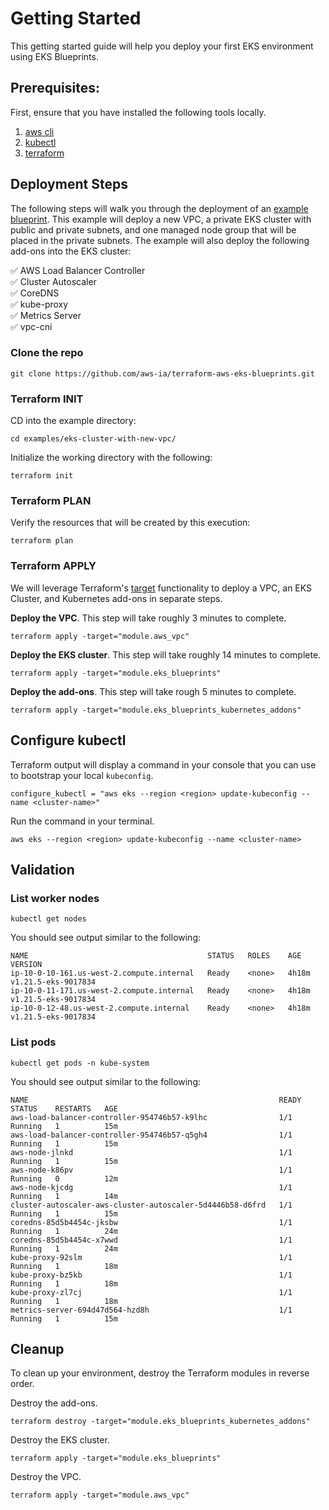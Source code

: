 # Getting Started

This getting started guide will help you deploy your first EKS environment using EKS Blueprints.

## Prerequisites:

First, ensure that you have installed the following tools locally.

1. [aws cli](https://docs.aws.amazon.com/cli/latest/userguide/install-cliv2.html)
2. [kubectl](https://Kubernetes.io/docs/tasks/tools/)
3. [terraform](https://learn.hashicorp.com/tutorials/terraform/install-cli)

## Deployment Steps

The following steps will walk you through the deployment of an [example blueprint](https://github.com/aws-ia/terraform-aws-eks-blueprints/blob/main/examples/eks-cluster-with-new-vpc/main.tf). This example will deploy a new VPC, a private EKS cluster with public and private subnets, and one managed node group that will be placed in the private subnets. The example will also deploy the following add-ons into the EKS cluster:

✅  AWS Load Balancer Controller  
✅  Cluster Autoscaler  
✅  CoreDNS  
✅  kube-proxy  
✅  Metrics Server  
✅  vpc-cni  

### Clone the repo

```
git clone https://github.com/aws-ia/terraform-aws-eks-blueprints.git
```

### Terraform INIT

CD into the example directory:

```
cd examples/eks-cluster-with-new-vpc/
```

Initialize the working directory with the following:

```
terraform init
```

### Terraform PLAN

Verify the resources that will be created by this execution:

```
terraform plan
```

### Terraform APPLY

We will leverage Terraform's [target](https://learn.hashicorp.com/tutorials/terraform/resource-targeting?in=terraform/cli) functionality to deploy a VPC, an EKS Cluster, and Kubernetes add-ons in separate steps. 

**Deploy the VPC**. This step will take roughly 3 minutes to complete. 

```
terraform apply -target="module.aws_vpc"
```

**Deploy the EKS cluster**. This step will take roughly 14 minutes to complete.

```
terraform apply -target="module.eks_blueprints"
```

**Deploy the add-ons**. This step will take rough 5 minutes to complete.

```
terraform apply -target="module.eks_blueprints_kubernetes_addons"
```

## Configure kubectl

Terraform output will display a command in your console that you can use to bootstrap your local `kubeconfig`. 

```
configure_kubectl = "aws eks --region <region> update-kubeconfig --name <cluster-name>"
```

Run the command in your terminal.

```
aws eks --region <region> update-kubeconfig --name <cluster-name>
```

## Validation

### List worker nodes

```
kubectl get nodes
```

You should see output similar to the following:

```
NAME                                        STATUS   ROLES    AGE     VERSION
ip-10-0-10-161.us-west-2.compute.internal   Ready    <none>   4h18m   v1.21.5-eks-9017834
ip-10-0-11-171.us-west-2.compute.internal   Ready    <none>   4h18m   v1.21.5-eks-9017834
ip-10-0-12-48.us-west-2.compute.internal    Ready    <none>   4h18m   v1.21.5-eks-9017834
```

### List pods

```
kubectl get pods -n kube-system
```

You should see output similar to the following:

```
NAME                                                        READY   STATUS    RESTARTS   AGE
aws-load-balancer-controller-954746b57-k9lhc                1/1     Running   1          15m
aws-load-balancer-controller-954746b57-q5gh4                1/1     Running   1          15m
aws-node-jlnkd                                              1/1     Running   1          15m
aws-node-k86pv                                              1/1     Running   0          12m
aws-node-kjcdg                                              1/1     Running   1          14m
cluster-autoscaler-aws-cluster-autoscaler-5d4446b58-d6frd   1/1     Running   1          15m
coredns-85d5b4454c-jksbw                                    1/1     Running   1          24m
coredns-85d5b4454c-x7wwd                                    1/1     Running   1          24m
kube-proxy-92slm                                            1/1     Running   1          18m
kube-proxy-bz5kb                                            1/1     Running   1          18m
kube-proxy-zl7cj                                            1/1     Running   1          18m
metrics-server-694d47d564-hzd8h                             1/1     Running   1          15m
```

## Cleanup 

To clean up your environment, destroy the Terraform modules in reverse order.

Destroy the add-ons. 

```
terraform destroy -target="module.eks_blueprints_kubernetes_addons"
```

Destroy the EKS cluster. 

```
terraform apply -target="module.eks_blueprints"
```

Destroy the VPC.

```
terraform apply -target="module.aws_vpc"
```
